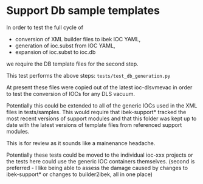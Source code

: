 # Support Db sample templates

In order to test the full cycle of

- conversion of XML builder files to ibek IOC YAML,
- generation of ioc.subst from IOC YAML,
- expansion of ioc.subst to ioc.db

we require the DB template files for the second step.

This test performs the above steps: `tests/test_db_generation.py`

At present these files were copied out of the latest ioc-dlsvmevac in order to test the conversion of IOCs for any DLS vacuum.

Potentially this could be extended to all of the generic IOCs used in the XML files in tests/samples. This would require that ibek-support* tracked the most recent versions of support modules and that this folder was kept up to date with the latest versions of template files from referenced support modules.

This is for review as it sounds like a mainenance headache.

Potentially these tests could be moved to the individual ioc-xxx projects or the tests here could use the generic IOC containers themselves. (second is preferred - I like being able to assess the damage caused by changes to ibek-support* or changes to builder2ibek, all in one place)
